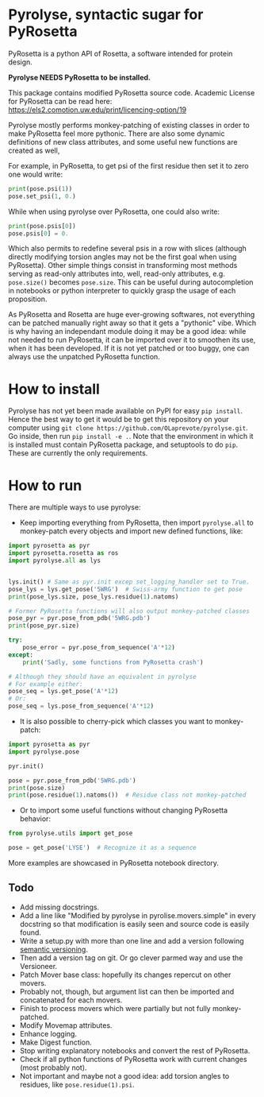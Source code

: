 # Pyrolyse, syntactic sugar for PyRosetta

PyRosetta is a python API of Rosetta, a software intended for protein
design.

**Pyrolyse NEEDS PyRosetta to be installed.**

This package contains modified PyRosetta source code.
Academic License for PyRosetta can be read here:
<https://els2.comotion.uw.edu/print/licencing-option/19>

Pyrolyse mostly performs monkey-patching of existing classes in order to make
PyRosetta feel more pythonic. There are also some dynamic definitions of new
class attributes, and some useful new functions are created as well, 

For example, in PyRosetta, to get psi of the first residue then set it to zero
one would write:
```python
print(pose.psi(1))
pose.set_psi(1, 0.)
```

While when using pyrolyse over PyRosetta, one could also write:
```python
print(pose.psis[0])
pose.psis[0] = 0.
```

Which also permits to redefine several psis in a row with slices (although directly
modifying torsion angles may not be the first goal when using PyRosetta).
Other simple things consist in transforming most methods serving as read-only
attributes into, well, read-only attributes, e.g. `pose.size()` becomes
`pose.size`. This can be useful during autocompletion in notebooks or python
interpreter to quickly grasp the usage of each proposition.

As PyRosetta and Rosetta are huge ever-growing softwares, not everything can be
patched manually right away so that it gets a "pythonic" vibe.
Which is why having an independant module doing it may be a good idea:
while not needed to run PyRosetta, it can be imported over it to smoothen
its use, when it has been developed. If it is not yet patched
or too buggy, one can always use the unpatched PyRosetta function.

[1]:https://www.uniprot.org/uniprot/P00966

# How to install

Pyrolyse has not yet been made available on PyPI for
easy `pip install`. Hence the best way to get it would be to get this
repository on your computer using `git clone https://github.com/OLaprevote/pyrolyse.git`.
Go inside, then run `pip install -e .`.
Note that the environment in which it is installed must contain PyRosetta
package, and setuptools to do `pip`.  These are currently the only requirements.

# How to run

There are multiple ways to use pyrolyse:
 - Keep importing everything from PyRosetta, then import `pyrolyse.all`
   to monkey-patch every objects and import new defined functions, like:

```Python
import pyrosetta as pyr
import pyrosetta.rosetta as ros
import pyrolyse.all as lys


lys.init() # Same as pyr.init excep set_logging_handler set to True.
pose_lys = lys.get_pose('5WRG')  # Swiss-army function to get pose
print(pose_lys.size, pose_lys.residue(1).natoms) 

# Former PyRosetta functions will also output monkey-patched classes
pose_pyr = pyr.pose_from_pdb('5WRG.pdb')
print(pose_pyr.size)

try:
    pose_error = pyr.pose_from_sequence('A'*12)
except:
    print('Sadly, some functions from PyRosetta crash')

# Although they should have an equivalent in pyrolyse
# For example either:
pose_seq = lys.get_pose('A'*12)
# Or:
pose_seq = lys.pose_from_sequence('A'*12)
```

 - It is also possible to cherry-pick which classes you want to monkey-patch:

```Python
import pyrosetta as pyr
import pyrolyse.pose

pyr.init()

pose = pyr.pose_from_pdb('5WRG.pdb')
print(pose.size)
print(pose.residue(1).natoms())  # Residue class not monkey-patched
```

  - Or to import some useful functions without changing PyRosetta behavior:

```python
from pyrolyse.utils import get_pose

pose = get_pose('LYSE')  # Recognize it as a sequence
```

More examples are showcased in PyRosetta notebook directory. 

## Todo

- Add missing docstrings.
- Add a line like "Modified by pyrolyse in pyrolise.movers.simple" in every docstring
  so that modification is easily seen and source code is easily found.
- Write a setup.py with more than one line and add a version following [semantic versioning](https://semver.org/).
- Then add a version tag on git. Or go clever parmed way and use the Versioneer.
- Patch Mover base class: hopefully its changes repercut on other movers.
- Probably not, though, but argument list can then be imported and concatenated
  for each movers.
- Finish to process movers which were partially but not fully monkey-patched.
- Modify Movemap attributes.
- Enhance logging.
- Make Digest function.
- Stop writing explanatory notebooks and convert the rest of PyRosetta.
- Check if all python functions of PyRosetta work with current changes (most probably not).
- Not important and maybe not a good idea: add torsion angles to residues, like `pose.residue(1).psi`.
